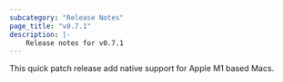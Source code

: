 ```yaml
---
subcategory: "Release Notes"
page_title: "v0.7.1"
description: |-
    Release notes for v0.7.1
---
```


This quick patch release add native support for Apple M1 based Macs.
